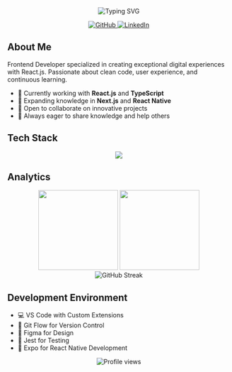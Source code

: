 <div align="center">
  <img src="https://readme-typing-svg.herokuapp.com/?font=Fira+Code&weight=500&size=28&pause=1000&color=7159C1&center=true&vCenter=true&width=435&lines=Márcia+Agostinho;Frontend+Developer;React+Specialist" alt="Typing SVG" />
</div>

<p align="center">
  <a href="https://github.com/devAgostinho27">
    <img src="https://img.shields.io/badge/GitHub-100000?style=for-the-badge&logo=github&logoColor=white" alt="GitHub">
  </a>
  <a href="https://www.linkedin.com/in/marcia-agostinho-developer/">
    <img src="https://img.shields.io/badge/LinkedIn-0077B5?style=for-the-badge&logo=linkedin&logoColor=white" alt="LinkedIn">
  </a>
</p>

## About Me

Frontend Developer specialized in creating exceptional digital experiences with React.js. Passionate about clean code, user experience, and continuous learning.

- 🔭 Currently working with **React.js** and **TypeScript**
- 🌱 Expanding knowledge in **Next.js** and **React Native**
- 👯 Open to collaborate on innovative projects
- 💬 Always eager to share knowledge and help others

## Tech Stack

<div align="center">
  <img src="https://skillicons.dev/icons?i=js,ts,react,nextjs,html,css,docker,git,figma,jest" />
</div>

## Analytics

<div align="center">
  <img height="180em" src="https://github-readme-stats.vercel.app/api?username=devAgostinho27&show_icons=true&theme=dracula&include_all_commits=true&count_private=true"/>
  <img height="180em" src="https://github-readme-stats.vercel.app/api/top-langs/?username=devAgostinho27&layout=compact&langs_count=7&theme=dracula"/>
</div>

<div align="center">
  <img src="https://github-readme-streak-stats.herokuapp.com/?user=devAgostinho27&theme=dracula" alt="GitHub Streak"/>
</div>

## Development Environment

- 💻 VS Code with Custom Extensions
- 🐙 Git Flow for Version Control
- 🎨 Figma for Design
- 🧪 Jest for Testing
- 📱 Expo for React Native Development

<div align="center">
  <img src="https://komarev.com/ghpvc/?username=devAgostinho27&color=7159c1&style=flat-square" alt="Profile views"/>
</div>
